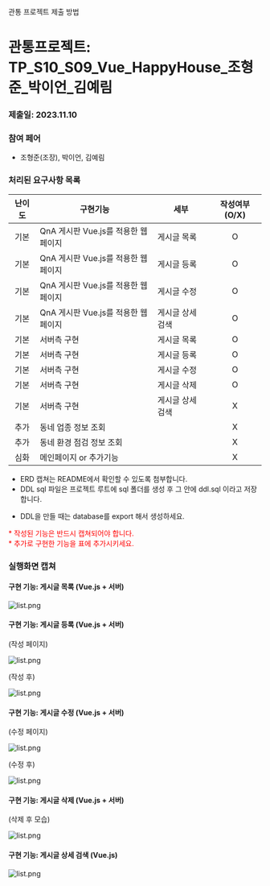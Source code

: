 관통 프로젝트 제출 방법

# 관통프로젝트: TP_S10_S09_Vue_HappyHouse_조형준_박이언_김예림
### 제출일: 2023.11.10

### 참여 페어
- 조형준(조장), 박이언, 김예림

### 처리된 요구사항 목록
 
|난이도|구현기능|세부|작성여부(O/X)|
|:---:|---|---|:---:|
|기본|QnA 게시판 Vue.js를 적용한 웹페이지|게시글 목록|O|
|기본|QnA 게시판 Vue.js를 적용한 웹페이지|게시글 등록|O|
|기본|QnA 게시판 Vue.js를 적용한 웹페이지|게시글 수정|O|
|기본|QnA 게시판 Vue.js를 적용한 웹페이지|게시글 상세 검색|O|
|기본|서버측 구현|게시글 목록|O|
|기본|서버측 구현|게시글 등록|O|
|기본|서버측 구현|게시글 수정|O|
|기본|서버측 구현|게시글 삭제|O|
|기본|서버측 구현|게시글 상세 검색|X|
|추가|동네 업종 정보 조회||X|
|추가|동네 환경 점검 정보 조회||X|
|심화|메인페이지 or 추가기능||X|


* ERD 캡쳐는 README에서 확인할 수 있도록 첨부합니다.
* DDL sql 파일은 프로젝트 루트에 sql 폴더를 생성 후 그 안에 ddl.sql 이라고 저장합니다.
 - DDL을 만들 때는 database를 export 해서 생성하세요. 
 
<span style="color:red">
* 작성된 기능은 반드시 캡쳐되어야 합니다.<br>
* 추가로 구현한 기능을 표에 추가시키세요.
</span>

### 실행화면 캡쳐

#### 구현 기능: 게시글 목록 (Vue.js + 서버)

![list.png](https://lab.ssafy.com/0onionion0/tp_s10_s09_vue_happyhouse_CHJ_PIA_KYR/uploads/dc331cc9d5b7564541adf6e516a01ec9/list.png)

#### 구현 기능: 게시글 등록 (Vue.js + 서버)

(작성 페이지)

![list.png](https://lab.ssafy.com/0onionion0/tp_s10_s09_vue_happyhouse_CHJ_PIA_KYR/uploads/dfb2e958d9cc58897a719eeb74081ba5/write.png)

(작성 후)

![list.png](https://lab.ssafy.com/0onionion0/tp_s10_s09_vue_happyhouse_CHJ_PIA_KYR/uploads/a7f4da66c4acb66325c806fda90e0c85/writedone.png)

#### 구현 기능: 게시글 수정 (Vue.js + 서버)

(수정 페이지)

![list.png](https://lab.ssafy.com/0onionion0/tp_s10_s09_vue_happyhouse_CHJ_PIA_KYR/uploads/8686560062e205df6f8ede5cffddd02e/modify.png)

(수정 후)

![list.png](https://lab.ssafy.com/0onionion0/tp_s10_s09_vue_happyhouse_CHJ_PIA_KYR/uploads/1a237034fa7ed29e2b4053b7229d5f68/modifydone.png)

#### 구현 기능: 게시글 삭제 (Vue.js + 서버)

(삭제 후 모습)

![list.png](https://lab.ssafy.com/0onionion0/tp_s10_s09_vue_happyhouse_CHJ_PIA_KYR/uploads/028c1a2cd3ef20949087bc8da14e7fbb/delete.png)

#### 구현 기능: 게시글 상세 검색 (Vue.js)

![list.png](https://lab.ssafy.com/0onionion0/tp_s10_s09_vue_happyhouse_CHJ_PIA_KYR/uploads/367de84cb1ac922f4bf513f182134533/search.png)
